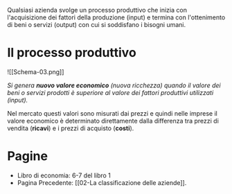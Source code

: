 Qualsiasi azienda svolge un processo produttivo che inizia con l'acquisizione dei fattori della produzione (input) e termina con l'ottenimento di beni o servizi (output) con cui si soddisfano i bisogni umani.
# Il processo produttivo

![[Schema-03.png]]

*Si genera **nuovo valore economico** (nuova ricchezza) quando il valore dei beni o servizi prodotti è superiore al valore dei fattori produttivi utilizzati (input).*

Nel mercato questi valori sono misurati dai prezzi e quindi nelle imprese il valore economico è determinato direttamente dalla differenza tra prezzi di vendita (**ricavi**) e i prezzi di acquisto (**costi**).
# Pagine
- Libro di economia: 6-7 del libro 1
- Pagina Precedente: [[02-La classificazione delle aziende]].